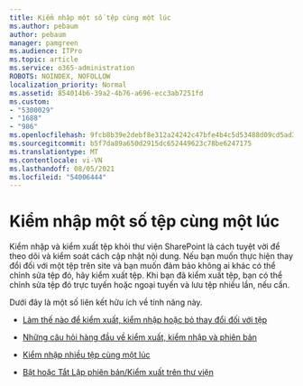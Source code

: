 ```yaml
---
title: Kiểm nhập một số tệp cùng một lúc
ms.author: pebaum
author: pebaum
manager: pamgreen
ms.audience: ITPro
ms.topic: article
ms.service: o365-administration
ROBOTS: NOINDEX, NOFOLLOW
localization_priority: Normal
ms.assetid: 854014b6-39a2-4b76-a696-ecc3ab7251fd
ms.custom:
- "5300029"
- "1688"
- "986"
ms.openlocfilehash: 9fcb8b39e2debf8e312a24242c47bfe4b4c5d53488d09cd5ad33d54ae109b10b
ms.sourcegitcommit: b5f7da89a650d2915dc652449623c78be6247175
ms.translationtype: MT
ms.contentlocale: vi-VN
ms.lasthandoff: 08/05/2021
ms.locfileid: "54006444"
---
```

# <a name="check-in-several-files-at-once"></a>Kiểm nhập một số tệp cùng một lúc

Kiểm nhập và kiểm xuất tệp khỏi thư viện SharePoint là cách tuyệt vời để theo dõi và kiểm soát cách cập nhật nội dung. Nếu bạn muốn thực hiện thay đổi đối với một tệp trên site và bạn muốn đảm bảo không ai khác có thể chỉnh sửa tệp đó, hãy kiểm xuất tệp. Khi bạn đã kiểm xuất tệp, bạn có thể chỉnh sửa tệp đó trực tuyến hoặc ngoại tuyến và lưu tệp nhiều lần, nếu cần.

Dưới đây là một số liên kết hữu ích về tính năng này.

- [Làm thế nào để kiểm xuất, kiểm nhập hoặc bỏ thay đổi đối với tệp](https://support.office.com/article/check-out-check-in-or-discard-changes-to-files-in-a-library-7e2c12a9-a874-4393-9511-1378a700f6de)

- [Những câu hỏi hàng đầu về kiểm xuất, kiểm nhập và phiên bản](https://support.office.com/article/Top-questions-about-check-out-check-in-and-versions-7E941339-E972-4C7A-A79A-80A1FCF84076)

- [Kiểm nhập nhiều tệp cùng một lúc](https://support.office.com/article/check-out-check-in-or-discard-changes-to-files-in-a-library-7e2c12a9-a874-4393-9511-1378a700f6de)

- [Bật hoặc Tắt Lập phiên bản/Kiểm xuất trên thư viện](https://support.office.com/article/enable-and-configure-versioning-for-a-list-or-library-1555d642-23ee-446a-990a-bcab618c7a37)

  
